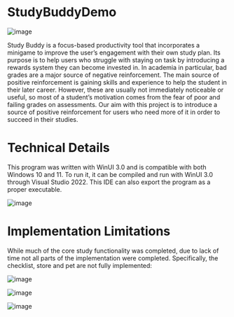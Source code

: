 # StudyBuddyDemo

![image](https://media.discordapp.net/attachments/896439329998651432/961076957678821496/unknown.png?width=701&height=701)

Study Buddy is a focus-based productivity tool that incorporates a minigame to improve the user’s engagement with their own study plan. Its purpose is to help users who struggle with staying on task by introducing a rewards system they can become invested in. In academia in particular, bad grades are a major source of negative reinforcement. The main source of positive reinforcement is gaining skills and experience to help the student in their later career. However, these are usually not immediately noticeable or useful, so most of a student’s motivation comes from the fear of poor and failing grades on assessments. Our aim with this project is to introduce a source of positive reinforcement for users who need more of it in order to succeed in their studies.


# Technical Details
This program was written with WinUI 3.0 and is compatible with both Windows 10 and 11. To run it, it can be compiled and run with WinUI 3.0 through Visual Studio 2022. This IDE can also export the program as a proper executable.

![image](https://media.discordapp.net/attachments/896439329998651432/961094404934893658/unknown.png?width=1245&height=702)

# Implementation Limitations
While much of the core study functionality was completed, due to lack of time not all parts of the implementation were completed. Specifically, the checklist, store and pet are not fully implemented:

![image](https://cdn.discordapp.com/attachments/896439329998651432/961093110761394236/unknown.png)

![image](https://cdn.discordapp.com/attachments/896439329998651432/961092896868671599/unknown.png)

![image](https://cdn.discordapp.com/attachments/896439329998651432/961093110761394236/unknown.png)
